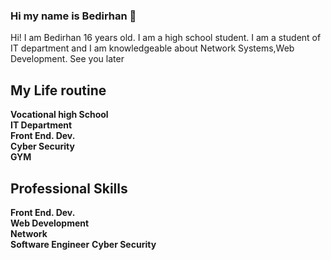### Hi my name is Bedirhan :wave:

Hi! I am Bedirhan 16 years old. I am a high school student. I am a student of IT department and I am knowledgeable about Network Systems,Web Development. See you later

My Life routine
-------
**Vocational high School**<br>
**IT Department**<br>
**Front End. Dev.**<br>
**Cyber Security**<br>
**GYM**<br>

Professional Skills
------------ 
**Front End. Dev.** <br>
**Web Development**<br>
**Network**<br>
**Software Engineer**
**Cyber Security**
